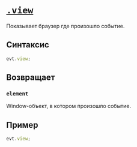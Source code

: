 # [`.view`](../index.md)

Показывает браузер где произошло событие.

## Синтаксис

```js
evt.view;
```

## Возвращает

### `element`

Window-объект, в котором произошло событие.

## Пример

```js
evt.view;
```

